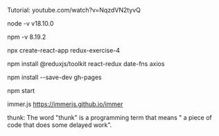 Tutorial: youtube.com/watch?v=NqzdVN2tyvQ

node -v
v18.10.0

npm -v
8.19.2

npx create-react-app redux-exercise-4

npm install @reduxjs/toolkit react-redux date-fns axios

npm install --save-dev gh-pages

npm start

immer.js
https://immerjs.github.io/immer

thunk: The word "thunk" is a programming term that means " a piece of code that does some delayed work".